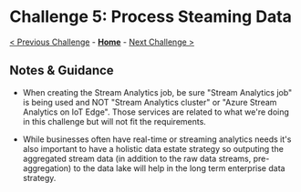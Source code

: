# Challenge 5: Process Steaming Data

[< Previous Challenge](./Challenge-04.md) - **[Home](README.md)** - [Next Challenge >](./Challenge-06.md)


## Notes & Guidance
  - When creating the Stream Analytics job, be sure "Stream Analytics job" is being used and NOT "Stream Analytics cluster" or "Azure Stream Analytics on IoT Edge". Those services are related to what we're doing in this challenge but will not fit the requirements.
  
  - While businesses often have real-time or streaming analytics needs it's also important to have a holistic data estate strategy so outputing the aggregated stream data (in addition to the raw data streams, pre-aggregation) to the data lake will help in the long term enterprise data strategy.
